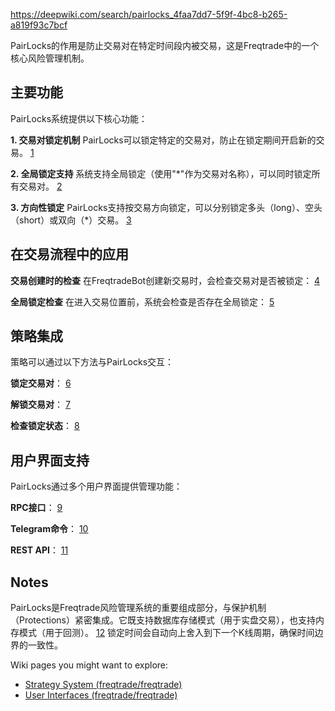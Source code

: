 
https://deepwiki.com/search/pairlocks_4faa7dd7-5f9f-4bc8-b265-a819f93c7bcf

PairLocks的作用是防止交易对在特定时间段内被交易，这是Freqtrade中的一个核心风险管理机制。

## 主要功能

PairLocks系统提供以下核心功能：

**1. 交易对锁定机制**
PairLocks可以锁定特定的交易对，防止在锁定期间开启新的交易。 [1](#0-0) 

**2. 全局锁定支持**
系统支持全局锁定（使用"*"作为交易对名称），可以同时锁定所有交易对。 [2](#0-1) 

**3. 方向性锁定**
PairLocks支持按交易方向锁定，可以分别锁定多头（long）、空头（short）或双向（*）交易。 [3](#0-2) 

## 在交易流程中的应用

**交易创建时的检查**
在FreqtradeBot创建新交易时，会检查交易对是否被锁定： [4](#0-3) 

**全局锁定检查**
在进入交易位置前，系统会检查是否存在全局锁定： [5](#0-4) 

## 策略集成

策略可以通过以下方法与PairLocks交互：

**锁定交易对**： [6](#0-5) 

**解锁交易对**： [7](#0-6) 

**检查锁定状态**： [8](#0-7) 

## 用户界面支持

PairLocks通过多个用户界面提供管理功能：

**RPC接口**： [9](#0-8) 

**Telegram命令**： [10](#0-9) 

**REST API**： [11](#0-10) 

## Notes

PairLocks是Freqtrade风险管理系统的重要组成部分，与保护机制（Protections）紧密集成。它既支持数据库存储模式（用于实盘交易），也支持内存模式（用于回测）。 [12](#0-11) 锁定时间会自动向上舍入到下一个K线周期，确保时间边界的一致性。

Wiki pages you might want to explore:
- [Strategy System (freqtrade/freqtrade)](/wiki/freqtrade/freqtrade#2.2)
- [User Interfaces (freqtrade/freqtrade)](/wiki/freqtrade/freqtrade#4)













